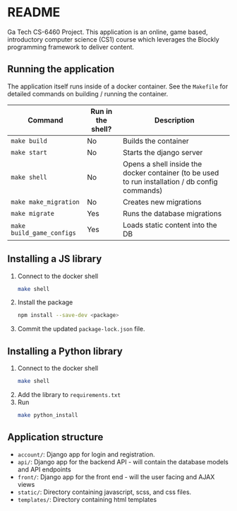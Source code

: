 # README

Ga Tech CS-6460 Project. This application is an online, game based, introductory computer science (CS1) course 
which leverages the Blockly programming framework to deliver content. 

## Running the application

The application itself runs inside of a docker container. See the `Makefile` for detailed commands
on building / running the container. 

Command                   | Run in the shell? | Description
--------------------------|-------------------|-----------------
`make build`              | No                | Builds the container
`make start`              | No                | Starts the django server
`make shell`              | No                | Opens a shell inside the docker container (to be used to run installation / db config commands)
`make make_migration`     | No                | Creates new migrations
`make migrate`            | Yes               | Runs the database migrations
`make build_game_configs` | Yes               | Loads static content into the DB
 

## Installing a JS library

1. Connect to the docker shell
	```Bash
	make shell
	```
2. Install the package
	```Bash
	npm install --save-dev <package>
	```
2. Commit the updated `package-lock.json` file.

## Installing a Python library

1. Connect to the docker shell
	```Bash
	make shell
	```
1. Add the library to `requirements.txt`
2. Run 
    ```Bash
    make python_install
    ```

## Application structure

- `account/`: Django app for login and registration.
- `api/`: Django app for the backend API - will contain the database models and API endpoints
- `front/`: Django app for the front end - will the user facing and AJAX views
- `static/`: Directory containing javascript, scss, and css files. 
- `templates/`: Directory containing html templates
